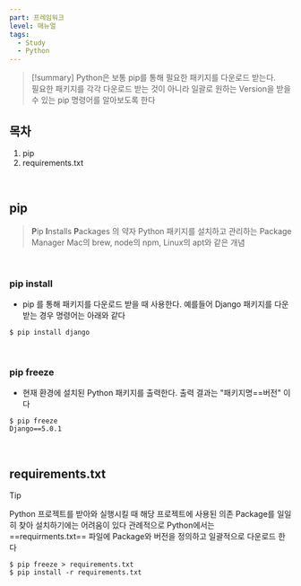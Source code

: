 ```yaml
---
part: 프레임워크
level: 매뉴얼
tags:
  - Study
  - Python
---
```

> [!summary]
> Python은 보통 pip를 통해 필요한 패키지를 다운로드 받는다.<br>
> 필요한 패키지를 각각 다운로드 받는 것이 아니라 일괄로 원하는 Version을 받을 수 있는 pip 명령어를 알아보도록 한다


## 목차
1. pip
2. requirements.txt

<br>

## pip
> **P**ip **I**nstalls **P**ackages 의 약자
> Python 패키지를 설치하고 관리하는 Package Manager
> Mac의 brew, node의 npm, Linux의 apt와 같은 개념

<br>

### pip install
- pip 를 통해 패키지를 다운로드 받을 때 사용한다. 예를들어 Django 패키지를 다운받는 경우 명령어는 아래와 같다
~~~
$ pip install django
~~~

<br>

### pip freeze
- 현재 환경에 설치된 Python 패키지를 출력한다. 출력 결과는 "패키지명\==버전" 이다
~~~
$ pip freeze
Django==5.0.1
~~~

<br>

## requirements.txt
> [!tip]
> Python 프로젝트를 받아와 실행시킬 때 해당 프로젝트에 사용된 의존 Package를 일일히 찾아 설치하기에는 어려움이 있다
> 관례적으로 Python에서는 ==requirments.txt== 파일에 Package와 버전을 정의하고 일괄적으로 다운로드 한다
~~~
$ pip freeze > requirements.txt
$ pip install -r requirements.txt
~~~